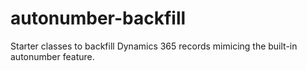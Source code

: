 # autonumber-backfill
Starter classes to backfill Dynamics 365 records mimicing the built-in autonumber feature.
